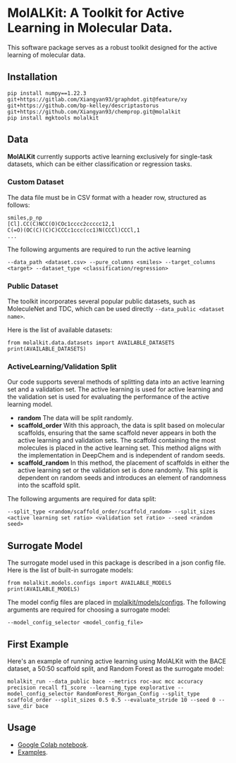 
# MolALKit: A Toolkit for Active Learning in Molecular Data.
This software package serves as a robust toolkit designed for the active learning of molecular data.

## Installation
```
pip install numpy==1.22.3 git+https://gitlab.com/Xiangyan93/graphdot.git@feature/xy git+https://github.com/bp-kelley/descriptastorus git+https://github.com/Xiangyan93/chemprop.git@molalkit
pip install mgktools molalkit
```

## Data
**MolALKit** currently supports active learning exclusively for single-task datasets, which can be either classification or regression tasks.

### Custom Dataset
The data file must be in CSV format with a header row, structured as follows:
```
smiles,p_np
[Cl].CC(C)NCC(O)COc1cccc2ccccc12,1
C(=O)(OC(C)(C)C)CCCc1ccc(cc1)N(CCCl)CCCl,1
...
```
The following arguments are required to run the active learning 
```
--data_path <dataset.csv> --pure_columns <smiles> --target_columns <target> --dataset_type <classification/regression>
```

### Public Dataset
The toolkit incorporates several popular public datasets, such as MoleculeNet and TDC, which can be used directly `--data_public <dataset name>`.

Here is the list of available datasets:
```
from molalkit.data.datasets import AVAILABLE_DATASETS
print(AVAILABLE_DATASETS)
```

### ActiveLearning/Validation Split
Our code supports several methods of splitting data into an active learning set and a validation set. 
The active learning is used for active learning and the validation set is used for evaluating the performance of the active learning model.
* **random**  The data will be split randomly.
* **scaffold_order** With this approach, the data is split based on molecular scaffolds, ensuring that the same scaffold never appears in both the active learning and validation sets. 
The scaffold containing the most molecules is placed in the active learning set. This method aligns with the implementation in DeepChem and is independent of random seeds.
* **scaffold_random** In this method, the placement of scaffolds in either the active learning set or the validation set is done randomly. 
This split is dependent on random seeds and introduces an element of randomness into the scaffold split.

The following arguments are required for data split:
```
--split_type <random/scaffold_order/scaffold_random> --split_sizes <active learning set ratio> <validation set ratio> --seed <random seed>
```

## Surrogate Model
The surrogate model used in this package is described in a json config file. 
Here is the list of built-in surrogate models:
```
from molalkit.models.configs import AVAILABLE_MODELS
print(AVAILABLE_MODELS)
```
The model config files are placed in [molalkit/models/configs](https://github.com/RekerLab/MolALKit/tree/main/molalkit/models/configs). 
The following arguments are required for choosing a surrogate model:
```
--model_config_selector <model_config_file>
```

## First Example
Here's an example of running active learning using MolALKit with the BACE dataset, a 50:50 scaffold split, and Random Forest as the surrogate model:
```
molalkit_run --data_public bace --metrics roc-auc mcc accuracy precision recall f1_score --learning_type explorative --model_config_selector RandomForest_Morgan_Config --split_type scaffold_order --split_sizes 0.5 0.5 --evaluate_stride 10 --seed 0 --save_dir bace
```

## Usage
- [Google Colab notebook](https://colab.research.google.com/drive/11thNx7RkGbGMe_TgieWCEShYy-h32Khv?usp=sharing).
- [Examples](https://github.com/RekerLab/MolAlKit/tree/main/examples).
